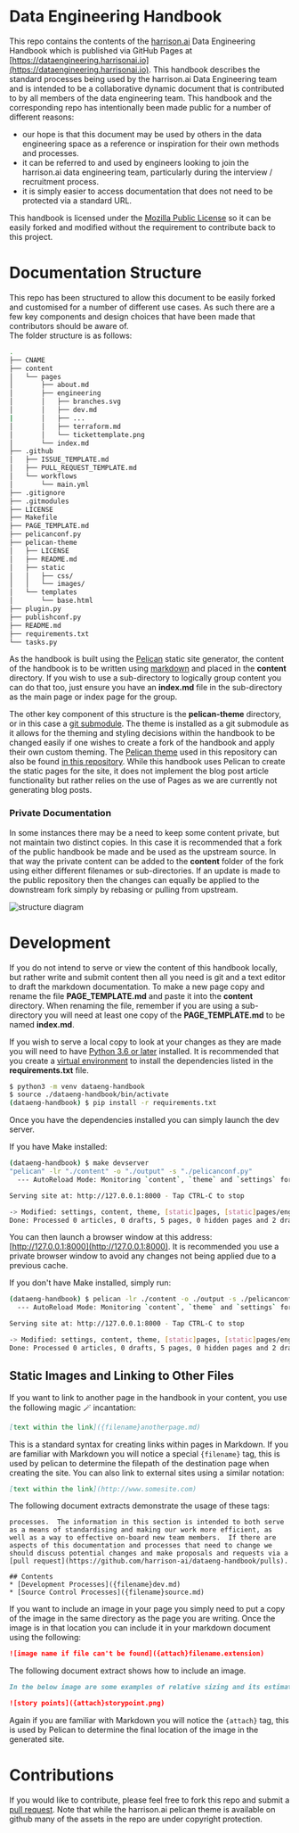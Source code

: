 # Data Engineering Handbook

This repo contains the contents of the [harrison.ai](https://harrison.ai) Data Engineering Handbook which is published via GitHub Pages at [https://dataengineering.harrisonai.io](https://dataengineering.harrisonai.io). This handbook describes the standard processes being used by the harrison.ai Data Engineering team and is intended to be a collaborative dynamic document that is contributed to by all members of the data engineering team.  This handbook and the corresponding repo has intentionally been made public for a number of different reasons:

* our hope is that this document may be used by others in the data engineering space as a reference or inspiration for their own methods and processes.
* it can be referred to and used by engineers looking to join the harrison.ai data engineering team, particularly during the interview / recruitment process.
* it is simply easier to access documentation that does not need to be protected via a standard URL.

This handbook is licensed under the [Mozilla Public License](LICENSE) so it can be easily forked and modified without the requirement to contribute back to this project.

# Documentation Structure

This repo has been structured to allow this document to be easily forked and customised for a number of different use cases.  As such there are a few key components and design choices that 
have been made that contributors should be aware of.  
The folder structure is as follows:

```bash
.
├── CNAME
├── content
│   └── pages
│       ├── about.md
│       ├── engineering
│       │   ├── branches.svg
│       │   ├── dev.md
|       │   ├── ... 
│       │   ├── terraform.md
│       │   └── tickettemplate.png
│       └── index.md
├── .github
│   ├── ISSUE_TEMPLATE.md
│   ├── PULL_REQUEST_TEMPLATE.md
│   └── workflows
│       └── main.yml
├── .gitignore
├── .gitmodules
├── LICENSE
├── Makefile
├── PAGE_TEMPLATE.md 
├── pelicanconf.py
├── pelican-theme
│   ├── LICENSE
│   ├── README.md
│   ├── static
│   │   ├── css/
│   │   └── images/
│   └── templates
│       └── base.html
├── plugin.py
├── publishconf.py
├── README.md
├── requirements.txt
└── tasks.py
```

As the handbook is built using the [Pelican](https://docs.getpelican.com/en/latest/) static site generator, the content of the handbook is to be written using [markdown](https://www.markdownguide.org/) and placed in the **content** directory.
If you wish to use a sub-directory to logically group content you can do that too, just ensure you have an **index.md** file in the sub-directory as the main page or index page for the group.

The other key component of this structure is the **pelican-theme** directory, or in this case a [git submodule](https://git-scm.com/book/en/v2/Git-Tools-Submodules).  The theme is installed as a git submodule as it allows for the theming and styling decisions within the handbook to be changed easily if one wishes to create a fork of the handbook and apply their own custom theming. 
The [Pelican theme](https://docs.getpelican.com/en/4.6.0/pelican-themes.html) used in this repository can also be found [in this repository](https://github.com/harrison-ai/pelican-theme).
While this handbook uses Pelican to create the static pages for the site, it does not implement the blog post article functionality but rather relies on the use of Pages as we are currently not generating blog posts.

### Private Documentation
In some instances there may be a need to keep some content private, but not maintain two distinct copies.  In this case it is recommended that a fork of the public handbook be made and be used as the upstream source.  In that way the private content can be added to the **content** folder of the fork using either different filenames or sub-directories.
If an update is made to the public repository then the changes can equally be applied to the downstream fork simply by rebasing or pulling from upstream.

![structure diagram](handbookstructure.png)


# Development

If you do not intend to serve or view the content of this handbook locally, but rather write and submit content then all you need is git and a text editor to draft the markdown documentation.
To make a new page copy and rename the file **PAGE_TEMPLATE.md** and paste it into the **content** directory.  When renaming the file, remember if you are using a sub-directory you will need at least one copy of the **PAGE_TEMPLATE.md** to be named **index.md**.

If you wish to serve a local copy to look at your changes as they are made you will need to have [Python 3.6 or later](https://www.python.org/) installed.  It is recommended that you create a [virtual environment](https://docs.python.org/3/tutorial/venv.html) to install the dependencies listed in the **requirements.txt** file.


```bash
$ python3 -m venv dataeng-handbook
$ source ./dataeng-handbook/bin/activate
(dataeng-handbook) $ pip install -r requirements.txt
```

Once you have the dependencies installed you can simply launch the dev server.

If you have Make installed:

```bash
(dataeng-handbook) $ make devserver
"pelican" -lr "./content" -o "./output" -s "./pelicanconf.py" 
  --- AutoReload Mode: Monitoring `content`, `theme` and `settings` for changes. ---

Serving site at: http://127.0.0.1:8000 - Tap CTRL-C to stop

-> Modified: settings, content, theme, [static]pages, [static]pages/engineering. re-generating...
Done: Processed 0 articles, 0 drafts, 5 pages, 0 hidden pages and 2 draft pages in 0.16 seconds.
```

You can then launch a browser window at this address: [http://127.0.0.1:8000](http://127.0.0.1:8000).  It is recommended you use a private browser window to avoid any changes not being applied due to a previous cache.


If you don't have Make installed, simply run:
```bash
(dataeng-handbook) $ pelican -lr ./content -o ./output -s ./pelicanconf.py 
  --- AutoReload Mode: Monitoring `content`, `theme` and `settings` for changes. ---

Serving site at: http://127.0.0.1:8000 - Tap CTRL-C to stop

-> Modified: settings, content, theme, [static]pages, [static]pages/engineering. re-generating...
Done: Processed 0 articles, 0 drafts, 5 pages, 0 hidden pages and 2 draft pages in 0.16 seconds.
```

## Static Images and Linking to Other Files

If you want to link to another page in the handbook in your content, you use the following magic 🪄 incantation:

```markdown
[text within the link]({filename}anotherpage.md)
```

This is a standard syntax for creating links within pages in Markdown.  If you are familiar with Markdown you will notice a special `{filename}` tag, this is used by pelican to determine the filepath of the destination page when creating the site.  You can also link to external sites using a similar notation:

```markdown
[text within the link](http://www.somesite.com)
```

The following document extracts demonstrate the usage of these tags:

```
processes.  The information in this section is intended to both serve as a means of standardising and making our work more efficient, as well as a way to effective on-board new team members.  If there are aspects of this documentation and processes that need to change we should discuss potential changes and make proposals and requests via a [pull request](https://github.com/harrison-ai/dataeng-handbook/pulls). 

## Contents
* [Development Processes]({filename}dev.md)
* [Source Control Processes]({filename}source.md)
```

If you want to include an image in your page you simply need to put a copy of the image in the same directory as the page you are writing. Once the image is in that location you can include it in your markdown document using the following: 

```markdown
![image name if file can't be found]({attach}filename.extension)
```

The following document extract shows how to include an image.

```markdown
In the below image are some examples of relative sizing and its estimation points to develop following vehicles: Difficulty could be related to complexities, risks, and efforts involved. Story points are a unit of measure for expressing an estimate of the overall effort that will be required to fully implement a product backlog item or any other piece of work.

![story points]({attach}storypoint.png)
```

Again if you are familiar with Markdown you will notice the `{attach}` tag, this is used by Pelican to determine the final location of the image in the generated site.

# Contributions

If you would like to contribute, please feel free to fork this repo and submit a [pull request](https://github.com/harrison-ai/dataeng-handbook/pulls).  Note that while the harrison.ai pelican theme is available on github many of the assets in the repo are under copyright protection.